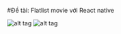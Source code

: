 #Đề tài: Flatlist movie với React native

![alt tag](http://www.mediafire.com/view/6ordhq5ci3ctfox/giao_di%25E1%25BB%2587n_danh_s%25C3%25A1ch.png/file)
![alt tag](http://www.mediafire.com/view/xo4w3gsdxm2qvyy/giao_di%25E1%25BB%2587n_login.png/file)
